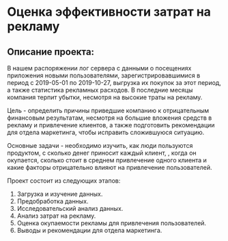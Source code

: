 # Оценка эффективности затрат на рекламу
## Описание проекта:

В нашем распоряжении лог сервера с данными о посещениях приложения новыми пользователями, зарегистрировавшимися в период с 2019-05-01 по 2019-10-27, выгрузка их покупок за этот период, а также статистика рекламных расходов. В последние месяцы компания терпит убытки, несмотря на высокие траты на рекламу.  

Цель - определить причины приведшие компанию к отрицательным финансовым результатам, несмотря на большие вложения средств в рекламу и привлечение клиентов, а также подготовить рекомендации для отдела маркетинга, чтобы исправить сложившуюся ситуацию.  

Основные задачи - необходимо изучить, как люди пользуются продуктом, с сколько денег приносит каждый клиент, , когда он окупается, сколько стоит в среднем привлечение одного клиента и какие факторы отрицательно влияют на привлечение пользователей.  

Проект состоит из следующих этапов:  
1. Загрузка и изучение данных.  
2. Предобработка данных.  
3. Исследовательский анализ данных.  
4. Анализ затрат на рекламу.
5. Оценка окупаемости рекламы для привлечения пользователей.
5. Выводы и рекомендации для отдела маркетинга.

